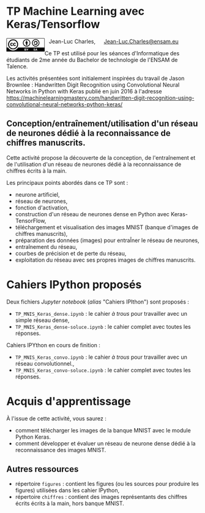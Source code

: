 # TP Machine Learning avec Keras/Tensorflow

<img src='./figures/CC-BY-SA.jpeg' width=100 style="vertical-align:middle; float:left"> &ensp; Jean-Luc Charles, &emsp; Jean-Luc.Charles@ensam.eu

Ce TP est utilisé pour les séances d'Informatique des étudiants de 2me année du Bachelor de technologie de l'ENSAM de Talence.

Les activités présentées sont initialement inspirées du travail de Jason Brownlee : Handwritten Digit Recognition using Convolutional Neural Networks in Python with Keras publié en juin 2016 à l'adresse https://machinelearningmastery.com/handwritten-digit-recognition-using-convolutional-neural-networks-python-keras/

## Conception/entraînement/utilisation d'un réseau de neurones dédié à la reconnaissance de chiffres manuscrits.

Cette activité propose la découverte de la conception, de l'entraînement et de l'utilisation d'un réseau de neurones dédié à la reconnaissance de chiffres écrits à la main.

Les principaux points abordés dans ce TP sont :
- neurone artificiel,
- réseau de neurones,
- fonction d'activation,
- construction d'un réseau de neurones dense en Python avec Keras-TensorFlow,
- téléchargement et visualisation des images MNIST (banque d'images de chiffres manuscrits),
- préparation des données (images) pour entraÎner le réseau de neurones,
- entraînement du réseau,
- courbes de précision et de perte du réseau,
- exploitation du réseau avec ses propres images de chiffres manuscrits.

# Cahiers IPython proposés

Deux fichiers *Jupyter notebook* (*alias* "Cahiers IPIthon") sont proposés :
- `TP_MNIS_Keras_dense.ipynb` : le cahier *à trous* pour travailler avec un simple réseau dense,
- `TP_MNIS_Keras_dense-soluce.ipynb` : le cahier complet avec toutes les réponses.

Cahiers IPYthon en cours de finition :
- `TP_MNIS_Keras_convo.ipynb` : le cahier *à trous* pour travailler avec un réseau convolutionnel.,
- `TP_MNIS_Keras_convo-soluce.ipynb` : le cahier complet avec toutes les réponses.

# Acquis d'apprentissage

À l'issue de cette activité, vous saurez :
- comment télécharger les images de la banque MNIST avec le module Python Keras.
- comment développer et évaluer un réseau de neurone dense dédié à la reconnaissance des images MNIST.

## Autres ressources

- répertoire `figures` : contient les figures (ou les sources pour produire les figures) utilisées dans les cahier IPython,
- répertoire `chiffres` : contient des images représentants des chiffres écrits écrits à la main, hors banque MNIST.


